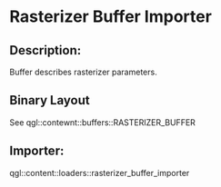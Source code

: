 Rasterizer Buffer Importer
==========================

## Description:
Buffer describes rasterizer parameters.

## Binary Layout
See qgl::contewnt::buffers::RASTERIZER_BUFFER

## Importer:
qgl::content::loaders::rasterizer_buffer_importer